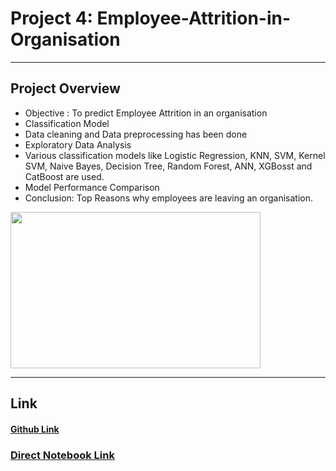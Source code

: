 # Project 4: Employee-Attrition-in-Organisation
---

## Project Overview

- Objective : To predict Employee Attrition in an organisation 
- Classification Model
- Data cleaning and Data preprocessing has been done
- Exploratory Data Analysis
- Various classification models like Logistic Regression, KNN, SVM, Kernel SVM, Naive Bayes, Decision Tree, Random Forest, ANN, XGBosst and CatBoost  are used.
- Model Performance Comparison
- Conclusion: Top Reasons why employees are leaving an organisation.

<img src="https://github.com/SidSolanki28/Sid_Portfolio/raw/master/images/employee-attrition.jpg" width="400" height="250">

---

## Link

#### [Github Link](https://github.com/SidSolanki28/Employee-Attrition-in-Organisation)

### [Direct Notebook Link](https://nbviewer.jupyter.org/github/SidSolanki28/Employee-Attrition-in-Organisation/blob/master/Employee_Attrition_in_Organisation.ipynb)
